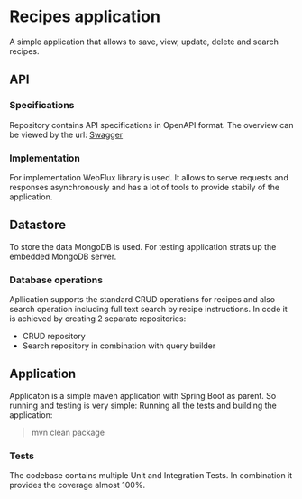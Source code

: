 # Recipes application

A simple application that allows to save, view, update, delete and search recipes.
## API

### Specifications
Repository contains API specifications in OpenAPI format.
The overview can be viewed by the url:
[Swagger](https://petstore.swagger.io/?url=https://raw.githubusercontent.com/santik/recipes-api/master/openapi/RecipesAPI.json)
### Implementation
For implementation WebFlux library is used. It allows to serve requests and responses asynchronously and has a lot of tools to provide stabily of the application.

## Datastore
To store the data MongoDB is used.
For testing application strats up the embedded MongoDB server.

### Database operations
Apllication supports the standard CRUD operations for recipes and also search operation including full text search by recipe instructions.
In code it is achieved by creating 2 separate repositories:

- CRUD repository
- Search repository in combination with query builder

## Application
Applicaton is a simple maven application with Spring Boot as parent. So running and testing is very simple:
Running all the tests and building the application:
> mvn clean package

### Tests
The codebase contains multiple Unit and Integration Tests.
In combination it provides the coverage almost 100%.
